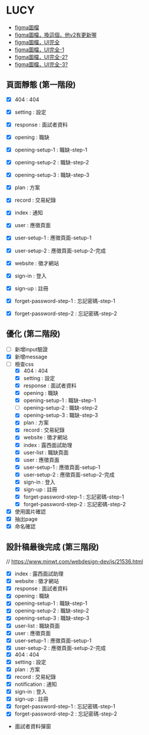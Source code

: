 # LUCY

- [figma圖檔](https://www.figma.com/file/b8CCyHfg62qv3DG26N54T5/LUCY_User%E7%AB%AF-(Copy)?node-id=0%3A1)
- [figma圖檔，換這個，他v2有更新喔](https://www.figma.com/file/nugR8aa39mkP40s8R3231i/LUCY_User%E7%AB%AF-(Copy)?node-id=0%3A1)
- [figma圖檔，UI完全](https://www.figma.com/file/wn1EVwiRupfMKnGr5SHrCs/LUCY_User%E7%AB%AF-(Copy)?node-id=573%3A12334)
- [figma圖檔，UI完全-1](https://www.figma.com/file/9T9WvBoQBmMG2GTpfkgsUZ/LUCY_User%E7%AB%AF-(Copy)?node-id=573%3A12334)
- [figma圖檔，UI完全-2?](https://www.figma.com/file/MfPZiH64D6LIv53gwUs9jn/LUCY_User%E7%AB%AF-(Copy)?node-id=573%3A12334)
- [figma圖檔，UI完全-3?](https://www.figma.com/file/5xnf8PJMstxINjkuc7ASFD/LUCY_User%E7%AB%AF-(Copy)?node-id=573%3A12334)



## 頁面靜態 (第一階段)
- [x] 404 : 404
- [x] setting : 設定
- [x] response : 面試者資料
- [x] opening : 職缺
- [x] opening-setup-1 : 職缺-step-1
- [x] opening-setup-2 : 職缺-step-2
- [x] opening-setup-3 : 職缺-step-3
- [x] plan : 方案
- [x] record : 交易紀錄
- [x] index : 通知
- [x] user : 應徵頁面
- [x] user-setup-1 : 應徵頁面-setup-1
- [x] user-setup-2 : 應徵頁面-setup-2-完成
- [x] website : 徵才網站
- [x] sign-in : 登入
- [x] sign-up : 註冊
- [x] forget-password-step-1 : 忘記密碼-step-1
- [x] forget-password-step-2 : 忘記密碼-step-2


## 優化 (第二階段)
- [ ] 新增input驗證
- [x] 新增message
- [ ] 檢查css
  - [x] 404 : 404
  - [x] setting : 設定
  - [x] response : 面試者資料
  - [x] opening : 職缺
  - [x] opening-setup-1 : 職缺-step-1
  - [ ] opening-setup-2 : 職缺-step-2
  - [x] opening-setup-3 : 職缺-step-3
  - [x] plan : 方案
  - [x] record : 交易紀錄
  - [x] website : 徵才網站
  - [x] index : 露西面試助理
  - [x] user-list : 職缺頁面
  - [x] user : 應徵頁面
  - [x] user-setup-1 : 應徵頁面-setup-1
  - [x] user-setup-2 : 應徵頁面-setup-2-完成
  - [x] sign-in : 登入
  - [x] sign-up : 註冊
  - [x] forget-password-step-1 : 忘記密碼-step-1
  - [x] forget-password-step-2 : 忘記密碼-step-2
- [x] 使用圖片確認
- [x] 抽出page
- [x] 命名確認
## 設計稿最後完成 (第三階段)
// https://www.minwt.com/webdesign-dev/js/21536.html

  - [x] index : 露西面試助理
  - [x] website : 徵才網站
  - [x] response : 面試者資料
  - [x] opening : 職缺
  - [x] opening-setup-1 : 職缺-step-1
  - [x] opening-setup-2 : 職缺-step-2
  - [x] opening-setup-3 : 職缺-step-3
  - [x] user-list : 職缺頁面
  - [x] user : 應徵頁面
  - [x] user-setup-1 : 應徵頁面-setup-1
  - [x] user-setup-2 : 應徵頁面-setup-2-完成
  - [x] 404 : 404
  - [x] setting : 設定
  - [x] plan : 方案
  - [x] record : 交易紀錄
  - [x] notification : 通知
  - [x] sign-in : 登入
  - [x] sign-up : 註冊
  - [x] forget-password-step-1 : 忘記密碼-step-1
  - [x] forget-password-step-2 : 忘記密碼-step-2

  - 面試者資料彈窗